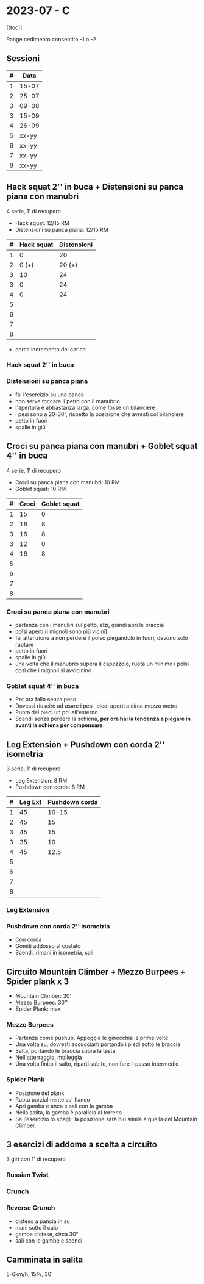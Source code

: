 # 2023-07 - C

[[toc]]

Range cedimento consentito -1 o -2

## Sessioni

| #   | Data  |
| --- | ----- |
| 1   | 15-07 |
| 2   | 25-07 |
| 3   | 09-08 |
| 3   | 15-09 |
| 4   | 26-09 |
| 5   | xx-yy |
| 6   | xx-yy |
| 7   | xx-yy |
| 8   | xx-yy |

## Hack squat 2'' in buca + Distensioni su panca piana con manubri

4 serie, 1' di recupero

- Hack squat: 12/15 RM
- Distensioni su panca piana: 12/15 RM

| #   | Hack squat | Distensioni |
| --- | ---------- | ----------- |
| 1   | 0          | 20          |
| 2   | 0 (+)      | 20 (+)      |
| 3   | 10         | 24          |
| 3   | 0          | 24          |
| 4   | 0          | 24          |
| 5   |            |             |
| 6   |            |             |
| 7   |            |             |
| 8   |            |             |

- cerca incremento del carico

### Hack squat 2'' in buca

### Distensioni su panca piana

- fai l'esercizio su una panca
- non serve toccare il petto con il manubrio
- l'apertura è abbastanza larga, come fosse un bilanciere
- i pesi sono a 20-30°, rispetto la posizione che avresti col bilanciere
- petto in fuori
- spalle in giù

## Croci su panca piana con manubri + Goblet squat 4'' in buca

4 serie, 1' di recupero

- Croci su panca piana con manubri: 10 RM
- Goblet squat: 10 RM

| #   | Croci | Goblet squat |
| --- | ----- | ------------ |
| 1   | 15    | 0            |
| 2   | 16    | 8            |
| 3   | 16    | 8            |
| 3   | 12    | 0            |
| 4   | 16    | 8            |
| 5   |       |              |
| 6   |       |              |
| 7   |       |              |
| 8   |       |              |

### Croci su panca piana con manubri

- partenza con i manubri sul petto, alzi, quindi apri le braccia
- polsi aperti (i mignoli sono più vicini)
- fai attenzione a non perdere il polso piegandolo in fuori, devono solo ruotare
- petto in fuori
- spalle in giù
- una volta che il manubrio supera il capezzolo, ruota un minimo i polsi così che i mignoli si avvicinino

### Goblet squat 4'' in buca

- Per ora fallo senza peso
- Dovessi riuscire ad usare i pesi, piedi aperti a circa mezzo metro
- Punta dei piedi un po' all'esterno
- Scendi senza perdere la schiena, **per ora hai la tendenza a piegare in avanti la schiena per compensare**

## Leg Extension + Pushdown con corda 2'' isometria

3 serie, 1' di recupero

- Leg Extension: 8 RM
- Pushdown con corda: 8 RM

| #   | Leg Ext | Pushdown corda |
| --- | ------- | -------------- |
| 1   | 45      | 10-15          |
| 2   | 45      | 15             |
| 3   | 45      | 15             |
| 3   | 35      | 10             |
| 4   | 45      | 12.5           |
| 5   |         |                |
| 6   |         |                |
| 7   |         |                |
| 8   |         |                |

### Leg Extension

### Pushdown con corda 2'' isometria

- Con corda
- Gomiti addosso al costato
- Scendi, rimani in isometria, sali

## Circuito Mountain Climber + Mezzo Burpees + Spider plank x 3

- Mountain Climber: 30''
- Mezzo Burpees: 30''
- Spider Plank: max

### Mezzo Burpees

- Partenza come pushup. Appoggia le ginocchia le prime volte.
- Una volta su, dovresti accucciarti portando i piedi sotto le braccia
- Salta, portando le braccia sopra la testa
- Nell'atterraggio, molleggia
- Una volta finito il salto, riparti subito, non fare il passo intermedio

### Spider Plank

- Posizione del plank
- Ruota parzialmente sul fianco
- Apri gamba e anca e sali con la gamba
- Nella salita, la gamba è parallela al terreno
- Se l'esercizio lo sbagli, la posizione sarà più simile a quella del Mountain Climber.

## 3 esercizi di addome a scelta a circuito

3 giri con 1' di recupero

### Russian Twist

### Crunch

### Reverse Crunch

- disteso a pancia in su
- mani sotto il culo
- gambe distese, circa 30°
- sali con le gambe e scendi

## Camminata in salita

5-6km/h, 15%, 30'
